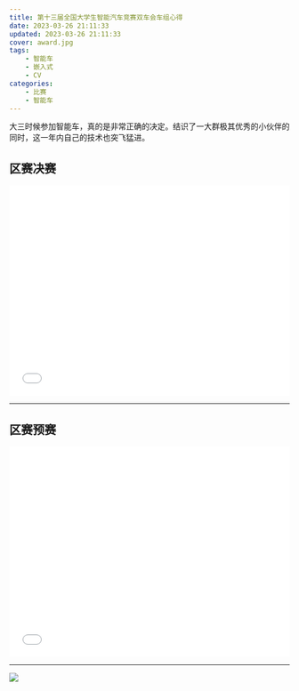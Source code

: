 ```yaml
---
title: 第十三届全国大学生智能汽车竞赛双车会车组心得
date: 2023-03-26 21:11:33
updated: 2023-03-26 21:11:33
cover: award.jpg
tags:
    - 智能车
    - 嵌入式
    - CV
categories:
    - 比赛
    - 智能车
---
```


大三时候参加智能车，真的是非常正确的决定。结识了一大群极其优秀的小伙伴的同时，这一年内自己的技术也突飞猛进。

## 区赛决赛
<div style="position: relative; width: 100%; height: 0; padding-bottom: 75%;"><iframe 
src="//player.bilibili.com/player.html?aid=781677225&bvid=BV1224y17754&cid=1071942468&page=1&autoplay=false" 
scrolling="no" border="0" frameborder="no" framespacing="0" allowfullscreen="true" 
style="position: absolute; width: 100%; height: 100%; left: 0; top: 0;"> </iframe></div>

----------------------------

## 区赛预赛
<div style="position: relative; width: 100%; height: 0; padding-bottom: 75%;"><iframe 
src="//player.bilibili.com/player.html?aid=781677225&bvid=BV1224y17754&cid=1071943376&page=2&autoplay=false"
scrolling="no" border="0" frameborder="no" framespacing="0" allowfullscreen="true" 
style="position: absolute; width: 100%; height: 100%; left: 0; top: 0;"> </iframe></div>

----------------------------

![](award.jpg)

